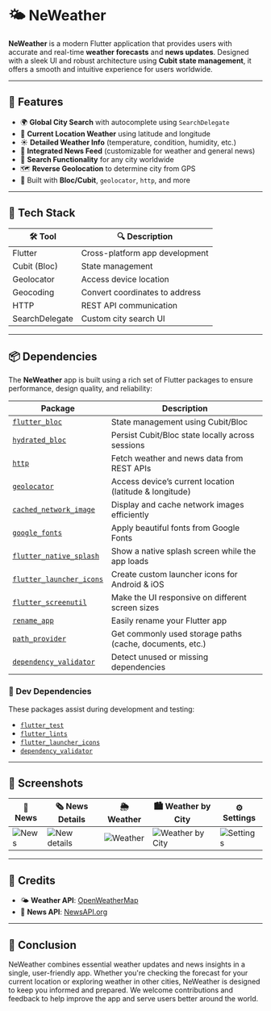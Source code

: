 # 🌤️ NeWeather

**NeWeather** is a modern Flutter application that provides users with accurate and real-time **weather forecasts** and **news updates**. Designed with a sleek UI and robust architecture using **Cubit state management**, it offers a smooth and intuitive experience for users worldwide.

---

## 📱 Features

- 🌍 **Global City Search** with autocomplete using `SearchDelegate`
- 📍 **Current Location Weather** using latitude and longitude
- ☀️ **Detailed Weather Info** (temperature, condition, humidity, etc.)
- 📰 **Integrated News Feed** (customizable for weather and general news)
- 🔎 **Search Functionality** for any city worldwide
- 🗺️ **Reverse Geolocation** to determine city from GPS
- 🧱 Built with **Bloc/Cubit**, `geolocator`, `http`, and more

---

## 🧰 Tech Stack

| 🛠️ Tool           | 🔍 Description                      |
|------------------|------------------------------------|
| Flutter          | Cross-platform app development     |
| Cubit (Bloc)     | State management                   |
| Geolocator       | Access device location             |
| Geocoding        | Convert coordinates to address     |
| HTTP             | REST API communication             |
| SearchDelegate   | Custom city search UI              |

---

## 📦 Dependencies

The **NeWeather** app is built using a rich set of Flutter packages to ensure performance, design quality, and reliability:

| Package | Description |
|---------|-------------|
| [`flutter_bloc`](https://pub.dev/packages/flutter_bloc) | State management using Cubit/Bloc |
| [`hydrated_bloc`](https://pub.dev/packages/hydrated_bloc) | Persist Cubit/Bloc state locally across sessions |
| [`http`](https://pub.dev/packages/http) | Fetch weather and news data from REST APIs |
| [`geolocator`](https://pub.dev/packages/geolocator) | Access device’s current location (latitude & longitude) |
| [`cached_network_image`](https://pub.dev/packages/cached_network_image) | Display and cache network images efficiently |
| [`google_fonts`](https://pub.dev/packages/google_fonts) | Apply beautiful fonts from Google Fonts |
| [`flutter_native_splash`](https://pub.dev/packages/flutter_native_splash) | Show a native splash screen while the app loads |
| [`flutter_launcher_icons`](https://pub.dev/packages/flutter_launcher_icons) | Create custom launcher icons for Android & iOS |
| [`flutter_screenutil`](https://pub.dev/packages/flutter_screenutil) | Make the UI responsive on different screen sizes |
| [`rename_app`](https://pub.dev/packages/rename_app) | Easily rename your Flutter app |
| [`path_provider`](https://pub.dev/packages/path_provider) | Get commonly used storage paths (cache, documents, etc.) |
| [`dependency_validator`](https://pub.dev/packages/dependency_validator) | Detect unused or missing dependencies |

### 🧪 Dev Dependencies

These packages assist during development and testing:

- [`flutter_test`](https://pub.dev/packages/flutter_test)
- [`flutter_lints`](https://pub.dev/packages/flutter_lints)
- [`flutter_launcher_icons`](https://pub.dev/packages/flutter_launcher_icons)
- [`dependency_validator`](https://pub.dev/packages/dependency_validator)

---

## 📸 Screenshots

| 📰 News | 🗞️ News Details | 🌦️ Weather | 🏙️ Weather by City | ⚙️ Settings |
|--------|----------------|------------|--------------------|-------------|
| ![News](https://i.postimg.cc/c43hmzgq/Screenshot-1748356929.png) | ![New details](https://i.postimg.cc/mg2cDzGd/Screenshot-1748356935.png) | ![Weather](https://i.postimg.cc/D0T0KmgP/Screenshot-1748357051.png) | ![Weather by City](https://i.postimg.cc/VvDXc7Sj/Screenshot-1748357090.png) | ![Settings](https://i.postimg.cc/Zn5k3SKh/Screenshot-1748357098.png) |

---

## 🙌 Credits

- 🌤️ **Weather API**: [OpenWeatherMap](https://openweathermap.org)
- 📰 **News API**: [NewsAPI.org](https://newsapi.org)

---

## 📌 Conclusion

NeWeather combines essential weather updates and news insights in a single, user-friendly app. Whether you're checking the forecast for your current location or exploring weather in other cities, NeWeather is designed to keep you informed and prepared. We welcome contributions and feedback to help improve the app and serve users better around the world.
